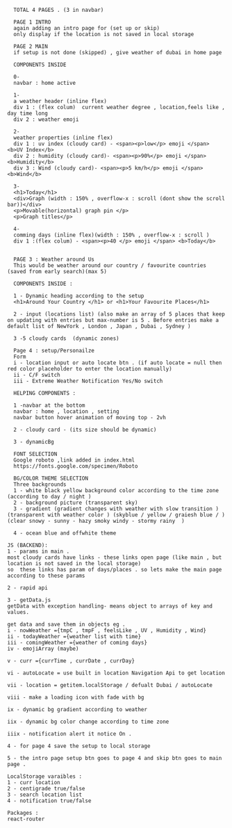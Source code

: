       TOTAL 4 PAGES . (3 in navbar)

      PAGE 1 INTRO
      again adding an intro page for (set up or skip)
      only display if the location is not saved in local storage

      PAGE 2 MAIN
      if setup is not done (skipped) , give weather of dubai in home page
    
      COMPONENTS INSIDE
      
      0-
      navbar : home active

      1-
      a weather header (inline flex)
      div 1 : (flex colum)  current weather degree , location,feels like , day time long
      div 2 : weather emoji
      
      2-
      weather properties (inline flex)
      div 1 : uv index (cloudy card) - <span><p>low</p> emoji </span> <b>UV Index</b>  
      div 2 : humidity (cloudy card)- <span><p>90%</p> emoji </span> <b>Humidity</b> 
      div 3 : Wind (cloudy card)- <span><p>5 km/h</p> emoji </span> <b>Wind</b> 

      3-
      <h1>Today</h1>
      <div>Graph (width : 150% , overflow-x : scroll (dont show the scroll bar))</div>
      <p>Movable(horizontal) graph pin </p>
      <p>Graph titles</p>

      4-
      comming days (inline flex)(width : 150% , overflow-x : scroll )
      div 1 :(flex colum) - <span><p>40 </p> emoji </span> <b>Today</b>  

      
      PAGE 3 : Weather around Us 
      This would be weather around our country / favourite countries (saved from early search)(max 5)

      COMPONENTS INSIDE :

      1 - Dynamic heading according to the setup
      <h1>Around Your Country </h1> or <h1>Your Favourite Places</h1>

      2 - input (locations list) (also make an array of 5 places that keep on updating with entries but max-number is 5 . Before entries make a default list of NewYork , London , Japan , Dubai , Sydney )

      3 -5 cloudy cards  (dynamic zones)
  
      Page 4 : setup/Personailze
      Form 
      i - location input or auto locate btn . (if auto locate = null then red color placeholder to enter the location manually)
      ii - C/F switch
      iii - Extreme Weather Notification Yes/No switch
      
      HELPING COMPONENTS :  
      
      1 -navbar at the bottom
      navbar : home , location , setting
      navbar button hover animation of moving top - 2vh
      
      2 - cloudy card - (its size should be dynamic)

      3 - dynamicBg

      FONT SELECTION
      Google roboto ,link added in index.html
      https://fonts.google.com/specimen/Roboto

      BG/COLOR THEME SELECTION
      Three backgrounds 
      1 - white black yellow background color according to the time zone (according to day / night )
      2 - background picture (transparent sky)
      3 - gradient (gradient changes with weather with slow transition )(transparent with weather color ) (skyblue / yellow / graiesh blue / )(clear snowy - sunny - hazy smoky windy - stormy rainy  )

      4 - ocean blue and offwhite theme

    JS (BACKEND):
    1 - params in main .  
    most cloudy cards have links - these links open page (like main , but location is not saved in the local storage)
    so  these links has param of days/places . so lets make the main page according to these params

    2 - rapid api

    3 - getData.js
    getData with exception handling- means object to arrays of key and values.

    get data and save them in objects eg . 
    i - nowWeather ={tmpC , tmpF , feelsLike , UV , Humidity , Wind}
    ii - todayWeather ={weather list with time}
    iii - comingWeather ={weather of coming days}
    iv - emojiArray (maybe)

    v - curr ={currTime , currDate , currDay}

    vi - autoLocate = use built in location Navigation Api to get location

    vii - location = getitem.localStorage / defualt Dubai / autoLocate

    viii - make a loading icon with fade with bg

    ix - dynamic bg gradient according to weather 

    iix - dynamic bg color change according to time zone

    iiix - notification alert it notice On . 

    4 - for page 4 save the setup to local storage 

    5 - the intro page setup btn goes to page 4 and skip btn goes to main page .

    LocalStorage varaibles :
    1 - curr location 
    2 - centigrade true/false
    3 - search location list
    4 - notification true/false

    Packages : 
    react-router
    